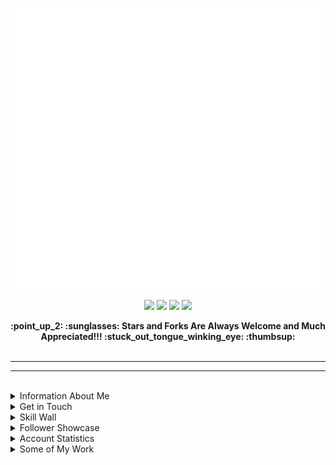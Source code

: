<p align="center"><img src="src/resources/images/banner.svg" width="850" height="450"/></p>
<p align="center"><a href="https://links.thomasleonhighbaugh.me"><img src="https://img.shields.io/badge/contacts-3c3c3c?logo=linktree&style=for-the-badge&logoColor=6AB0F3"/></a>
<a href="https://thomasleonhighbaugh.me"><img src="https://img.shields.io/badge/website-3c3c3c?logo=firefox&style=for-the-badge&logoColor=6AB0F3"/></a>
<a href="https://resume.thomasleonhighbaugh.me"><img src="https://img.shields.io/badge/resume-3c3c3c?logo=libreoffice&style=for-the-badge&logoColor=6AB0F3"/></a>
<img src="https://komarev.com/ghpvc/?username=Thomashighbaugh&style=for-the-badge&color=3c3c3c&logoColor=6AB0F3&logo=undefined"/></p>

<div align="center">
<strong align="center">
:point_up_2: :sunglasses: Stars and Forks Are Always Welcome and Much Appreciated!!! :stuck_out_tongue_winking_eye: :thumbsup:
</strong>
</div>
<br>
<hr>
<hr>
<br>

<div>

<details>
<summary>
Information About Me
</summary>
<img align="right" height="150" src="https://raw.githubusercontent.com/Thomashighbaugh/Thomashighbaugh/main/src/resources/images/logo.png" />
<ul align="left">
<li align="left">From Beautiful San Francisco, California</li>
<li align="left">Well Versed in Full Stack Web Development, With An Emphasis on Making Attractive Interfaces in TSX + Tailwind.css + Next.js</li>
<li align="left"><a href="https://github.com/Sanatana-Linux/nixos-config">NixOS</a> + <a href="https://github.com/Sanatana-Linux/nixos-awesomewm">AwesomeWM</a> + <a href="https://github.com/Thomashighbaugh/nvim-forge">Neovim</a> User </li>
<li align="left">Currently Exploring Rust Web Frameworks and Wayland Compositors</li>
<li align="left">Working on Long-Form Fictional Content Generation Leveraging GPT4Free Using <a href="https://github.com/thomashighbaugh/gpt_scripts">Python Scripts</a></li>
<li align="left">The header as well as my reoccurring personal icon, are both examples of the handcrafted graphical flare I infuse into my work. </li>
<li align="left">Been writing code and shell scripts for: 7 Years, 9 Months and 13 Dayss </li>
<li align="left">The content below is placed into the README using Github Actions that run node.js scripts included within the <code>src/</code> directory as templated in the <code>README_TEMPLATE.md</code> file in this project's root directory.</li>
 </ul>
</details>




<details>
<summary>
Get in Touch
</summary>

<img align="left" width="120" src="https://raw.githubusercontent.com/Thomashighbaugh/Thomashighbaugh/main/src/resources/images/logo.png" />

<p align="left"><a href="https://twitter.com/thomasleonhighbaugh"><img src="https://img.shields.io/badge/twitter-3c3c3c?style=plastic&logoColor=F2f2f2&logo=twitter"/></a>
<a href="https://linkedin.com/in/thomas-leon-highbaugh"><img src="https://img.shields.io/badge/linkedin-3c3c3c?style=plastic&logoColor=F2f2f2&logo=linkedin"/></a>
<a href="mailto:thighbaugh@zoho.com"><img src="https://img.shields.io/badge/email-3c3c3c?logo=zoho&style=plastic&logoColor=F2f2f2"/></a>
<a href="mailto:me@thomasleonhighbaugh.me"><img src="https://img.shields.io/badge/alternative email-3c3c3c?logo=thunderbird&style=plastic&logoColor=F2f2f2"/></a>
<a href="https://codepen.io/thomashighbaughThomasLeonHighbaugh"><img src="https://img.shields.io/badge/codepen-3c3c3c?style=plastic&logoColor=F2f2f2&logo=codepen"/></a>
<img src="https://img.shields.io/badge/thomasleonhighbaugh-3c3c3c?logo=discord&labelColor=6AB0F3&style=plastic&logoColor=F2f2f2"/></p>

<br clear="both" style="clear:both;" >
<br>
<br>
<br>

</details>


<details>
<summary>Skill Wall
</summary>

<p align="left"><img src="https://img.shields.io/badge/github-3c3c3c?logo=github&style=plastic&logoColor=F2f2f2"/>
<img src="https://img.shields.io/badge/firebase-3c3c3c?logo=firebase&style=plastic&logoColor=F2f2f2"/>
<img src="https://img.shields.io/badge/typescript-3c3c3c?logo=typescript&style=plastic&logoColor=F2f2f2"/>
<img src="https://img.shields.io/badge/html-3c3c3c?logo=html&style=plastic&logoColor=F2f2f2"/>
<img src="https://img.shields.io/badge/git-3c3c3c?logo=git&style=plastic&logoColor=F2f2f2"/>
<img src="https://img.shields.io/badge/neovim-3c3c3c?logo=neovim&style=plastic&logoColor=F2f2f2"/>
<img src="https://img.shields.io/badge/css3-69676c?logo=css3&style=plastic&logoColor=F2f2f2"/>
<img src="https://img.shields.io/badge/json-69676c?logo=json&style=plastic&logoColor=F2f2f2"/>
<img src="https://img.shields.io/badge/svg-69676c?logo=svg&style=plastic&logoColor=F2f2f2"/>
<img src="https://img.shields.io/badge/mongodb-3c3c3c?logo=mongodb&style=plastic&logoColor=F2f2f2"/>
<img src="https://img.shields.io/badge/inkscape-3c3c3c?logo=inkscape&style=plastic&logoColor=F2f2f2"/>
<img src="https://img.shields.io/badge/express.js-69676c?logo=express&style=plastic&logoColor=F2f2f2"/>
<img src="https://img.shields.io/badge/sqlite-3c3c3c?logo=sqlite&style=plastic&logoColor=F2f2f2"/>
<img src="https://img.shields.io/badge/visual%20studio%20code-69676c?logo=visual%20studio%20code&style=plastic&logoColor=F2f2f2"/>
<img src="https://img.shields.io/badge/chakra-3c3c3c?logo=chakraui&style=plastic&logoColor=F2f2f2"/>
<img src="https://img.shields.io/badge/html5-69676c?logo=html5&style=plastic&logoColor=F2f2f2"/>
<img src="https://img.shields.io/badge/storybook-3c3c3c?logo=storybook&style=plastic&logoColor=F2f2f2"/>
<img src="https://img.shields.io/badge/linux-3c3c3c?logo=linux&style=plastic&logoColor=F2f2f2"/>
<img src="https://img.shields.io/badge/tsx-69676c?logo=react&style=plastic&logoColor=F2f2f2"/>
<img src="https://img.shields.io/badge/github%20actions-3c3c3c?logo=github%20actions&style=plastic&logoColor=F2f2f2"/>
<img src="https://img.shields.io/badge/lua-3c3c3c?logo=lua&style=plastic&logoColor=F2f2f2"/>
<img src="https://img.shields.io/badge/xml-69676c?logo=xml&style=plastic&logoColor=F2f2f2"/>
<img src="https://img.shields.io/badge/codeberg-69676c?logo=codeberg&style=plastic&logoColor=F2f2f2"/>
<img src="https://img.shields.io/badge/npm-3c3c3c?logo=npm&style=plastic&logoColor=F2f2f2"/>
<img src="https://img.shields.io/badge/photoshop-3c3c3c?logo=adobe+photoshop&style=plastic&logoColor=F2f2f2"/>
<img src="https://img.shields.io/badge/nixos-3c3c3c?logo=nixos&style=plastic&logoColor=F2f2f2"/>
<img src="https://img.shields.io/badge/markdown-3c3c3c?logo=markdown&style=plastic&logoColor=F2f2f2"/>
<img src="https://img.shields.io/badge/jest-3c3c3c?logo=jest&style=plastic&logoColor=F2f2f2"/>
<img src="https://img.shields.io/badge/css-3c3c3c?logo=css&style=plastic&logoColor=F2f2f2"/>
<img src="https://img.shields.io/badge/jquery-69676c?logo=jquery&style=plastic&logoColor=F2f2f2"/>
<img src="https://img.shields.io/badge/ant_design-3c3c3c?logo=ant+design&style=plastic&logoColor=F2f2f2"/>
<img src="https://img.shields.io/badge/react-3c3c3c?logo=react&style=plastic&logoColor=F2f2f2"/>
<img src="https://img.shields.io/badge/docker-3c3c3c?logo=docker&style=plastic&logoColor=F2f2f2"/>
<img src="https://img.shields.io/badge/sass-69676c?logo=sass&style=plastic&logoColor=F2f2f2"/>
<img src="https://img.shields.io/badge/vercel-69676c?logo=vercel&style=plastic&logoColor=F2f2f2"/>
<img src="https://img.shields.io/badge/heroku-3c3c3c?logo=heroku&style=plastic&logoColor=F2f2f2"/>
<img src="https://img.shields.io/badge/mern%20stack-3c3c3c?logo=mern%20stack&style=plastic&logoColor=F2f2f2"/>
<img src="https://img.shields.io/badge/bash/zsh-3c3c3c?logo=gnu+bash&style=plastic&logoColor=F2f2f2"/>
<img src="https://img.shields.io/badge/gitlab-3c3c3c?logo=gitlab&style=plastic&logoColor=F2f2f2"/>
<img src="https://img.shields.io/badge/javascript-3c3c3c?logo=javascript&style=plastic&logoColor=F2f2f2"/>
<img src="https://img.shields.io/badge/less-69676c?logo=less&style=plastic&logoColor=F2f2f2"/>
<img src="https://img.shields.io/badge/figma-69676c?logo=figma&style=plastic&logoColor=F2f2f2"/>
<img src="https://img.shields.io/badge/styled%20components-3c3c3c?logo=styled%20components&style=plastic&logoColor=F2f2f2"/>
<img src="https://img.shields.io/badge/jetbrains%20ides-69676c?logo=jetbrains&style=plastic&logoColor=F2f2f2"/>
<img src="https://img.shields.io/badge/python-3c3c3c?logo=python&style=plastic&logoColor=F2f2f2"/>
<img src="https://img.shields.io/badge/gimp-69676c?logo=gimp&style=plastic&logoColor=F2f2f2"/>
<img src="https://img.shields.io/badge/node.js-3c3c3c?logo=node.js&style=plastic&logoColor=F2f2f2"/>
<img src="https://img.shields.io/badge/bootstrap-69676c?logo=bootstrap&style=plastic&logoColor=F2f2f2"/>
<img src="https://img.shields.io/badge/tailwindcss-3c3c3c?logo=tailwindcss&style=plastic&logoColor=F2f2f2"/>
<img src="https://img.shields.io/badge/netlify-3c3c3c?logo=netlify&style=plastic&logoColor=F2f2f2"/>
<img src="https://img.shields.io/badge/github%20pages-3c3c3c?logo=github&style=plastic&logoColor=F2f2f2"/>
<img src="https://img.shields.io/badge/flask-3c3c3c?logo=flask&style=plastic&logoColor=F2f2f2"/>
<img src="https://img.shields.io/badge/typescript-3c3c3c?logo=typescript&style=plastic&logoColor=F2f2f2"/>
<img src="https://img.shields.io/badge/xhtml-69676c?logo=xhtml&style=plastic&logoColor=F2f2f2"/>
<img src="https://img.shields.io/badge/graphql-3c3c3c?logo=graphql&style=plastic&logoColor=F2f2f2"/>
<img src="https://img.shields.io/badge/fastapi-3c3c3c?logo=fastapi&style=plastic&logoColor=F2f2f2"/></p>
</details>

<details>
<summary>Follower Showcase </summary>

<em><small>Here Is One Of The Awesome Individuals That Follows Me On GitHub, With A New Follower Highlighted Daily!</small></em>

<a href="https://github.com/rorypeck" alt="Angie"><img style="block-size:150px; overflow:none !important;" src=./src/resources/images/randomFollower.png alt="Follower of the day"/></a>
</details>

<details>
<summary>
Account Statistics</summary>

<div style="clear:both;">
 <table>
  <!--- Row ---->
  <tr>

   <td>
    <img align="center" width="100%" src="https://github-readme-stats-server.vercel.app/api/?username=Thomashighbaugh&title_color=FE3B7B&text_color=F2F2F2&bg_color=2c2c2c&border_color=525053&show_icons=true&icon_color=F2F2F2&rank_icon=github&border_radius=15&include_all_commits=true&hide=contribs,issues"/> 
   </td>

<td>
 <img align="center" width="100%" src="https://streak-stats.demolab.com/?user=Thomashighbaugh&stroke=3c3c3c&currStreakNum=f2f2f2&currStreakLabel=948ae3&fire=fe3b7b&sideLabels=53bbcc&sideNums=5ab4e6&ring=8179C6&background=2c2c2c&border=3c3c3c&border_radius=15" alt="streak card" />
</td>
   </tr>
  <!--- Row ---->
  <tr>
   <td>
      <img align="center" width="100%" alt="Repos per lang" src="https://github-profile-summary-cards.vercel.app/api/cards/repos-per-language?username=Thomashighbaugh&theme=monokai">
    </td>
   <td><img align="center" width="100%" alt="Top Langs" src="https://github-readme-stats-server.vercel.app/api/top-langs/?username=Thomashighbaugh&title_color=FE3B7B&text_color=F2F2F2&bg_color=3c3c3c&border_color=525053&show_icons=true&icon_color=F2F2F2&border_radius=15&layout=compact" /></td>

 </tr>
  <!--- Row ---->
  <tr>
  <td>
      <img align="center" width="100%" alt="most commit languages" src="https://github-profile-summary-cards.vercel.app/api/cards/most-commit-language?username=Thomashighbaugh&theme=monokai">
    </td>
          <td>
           <img align="center" width="100%" alt="git stars" src="http://github-profile-summary-cards.vercel.app/api/cards/productive-time?username=Thomashighbaugh&theme=monokai" /></td>

</tr>
  </table>
<br/>
<hr>
<br>
</div>
</details>

<!---- Pinned Repositories ---->
<details> <summary>Some of My Work</summary>
<a href="https://github.com/Thomashighbaugh/Lenovo-Legion-Advanced-Bios"><img width="33%"  max-height="5rem" align="center" alt="Lenovo-Legion-Advanced-Bios"   src="https://github-readme-stats-server.vercel.app/api/pin/?username=Thomashighbaugh&repo=Lenovo-Legion-Advanced-Bios&title_color=FE3B7B&text_color=F2F2F2&bg_color=2c2c2c&border_color=525053&icon_color=F2F2F2&border_radius=15"/></a>
<a href="https://github.com/Thomashighbaugh/Awesome-AwesomeWM-Modules-Widgets-And-Libraries"><img width="33%"  max-height="5rem" align="center" alt="Awesome-AwesomeWM-Modules-Widgets-And-Libraries"   src="https://github-readme-stats-server.vercel.app/api/pin/?username=Thomashighbaugh&repo=Awesome-AwesomeWM-Modules-Widgets-And-Libraries&title_color=FE3B7B&text_color=F2F2F2&bg_color=2c2c2c&border_color=525053&icon_color=F2F2F2&border_radius=15"/></a>
<a href="https://github.com/Thomashighbaugh/firefox"><img width="33%"  max-height="5rem" align="center" alt="firefox"   src="https://github-readme-stats-server.vercel.app/api/pin/?username=Thomashighbaugh&repo=firefox&title_color=FE3B7B&text_color=F2F2F2&bg_color=2c2c2c&border_color=525053&icon_color=F2F2F2&border_radius=15"/></a>
<a href="https://github.com/Thomashighbaugh/dotfiles"><img width="33%"  max-height="5rem" align="center" alt="dotfiles"   src="https://github-readme-stats-server.vercel.app/api/pin/?username=Thomashighbaugh&repo=dotfiles&title_color=FE3B7B&text_color=F2F2F2&bg_color=2c2c2c&border_color=525053&icon_color=F2F2F2&border_radius=15"/></a>
<a href="https://github.com/Thomashighbaugh/fiction-fabricator"><img width="33%"  max-height="5rem" align="center" alt="fiction-fabricator"   src="https://github-readme-stats-server.vercel.app/api/pin/?username=Thomashighbaugh&repo=fiction-fabricator&title_color=FE3B7B&text_color=F2F2F2&bg_color=2c2c2c&border_color=525053&icon_color=F2F2F2&border_radius=15"/></a>
<a href="https://github.com/Thomashighbaugh/links"><img width="33%"  max-height="5rem" align="center" alt="links"   src="https://github-readme-stats-server.vercel.app/api/pin/?username=Thomashighbaugh&repo=links&title_color=FE3B7B&text_color=F2F2F2&bg_color=2c2c2c&border_color=525053&icon_color=F2F2F2&border_radius=15"/></a>
<a href="https://github.com/Thomashighbaugh/cv-generator"><img width="33%"  max-height="5rem" align="center" alt="cv-generator"   src="https://github-readme-stats-server.vercel.app/api/pin/?username=Thomashighbaugh&repo=cv-generator&title_color=FE3B7B&text_color=F2F2F2&bg_color=2c2c2c&border_color=525053&icon_color=F2F2F2&border_radius=15"/></a>
<a href="https://github.com/Thomashighbaugh/crazy-wise-gatsby-starter"><img width="33%"  max-height="5rem" align="center" alt="crazy-wise-gatsby-starter"   src="https://github-readme-stats-server.vercel.app/api/pin/?username=Thomashighbaugh&repo=crazy-wise-gatsby-starter&title_color=FE3B7B&text_color=F2F2F2&bg_color=2c2c2c&border_color=525053&icon_color=F2F2F2&border_radius=15"/></a>
<a href="https://github.com/Thomashighbaugh/coolStarter"><img width="33%"  max-height="5rem" align="center" alt="coolStarter"   src="https://github-readme-stats-server.vercel.app/api/pin/?username=Thomashighbaugh&repo=coolStarter&title_color=FE3B7B&text_color=F2F2F2&bg_color=2c2c2c&border_color=525053&icon_color=F2F2F2&border_radius=15"/></a>
<!---- Personal Branding ---->
<details>
 <summary>Personal Branding</summary>
 <table>
  <tr>
   <td min-height="8rem" height="8rem">
<a href="https://github.com/Thomashighbaugh/Personal=Site">     <img alt="link to the repository of my nixos configuration" src="https://github-readme-stats-server.vercel.app/api/pin/?username=Thomashighbaugh&repo=Personal-Site&bg_color=3c3c3c&border_color=525053&show_icons=true&icon_color=F2F2F2&border=3c3c3c&border_radius=15&title_color=FE3B7B&text_color=F4F4F7">
  </td>
  <td min-height="8rem" height="8rem" >
     <a href="https://github.com/Thomashighbaugh/resume">   <img alt="link to the repository of my nixos configuration" src="https://github-readme-stats-server.vercel.app/api/pin/?username=Thomashighbaugh&repo=biolink&bg_color=3c3c3c&border_color=525053&show_icons=true&icon_color=F2F2F2&border=3c3c3c&border_radius=15&title_color=FE3B7B&text_color=F4F4F7"></a>
  </td>

  <td min-height="8rem" height="8rem" >
   <a href="https://github.com/Thomashighbaugh/resume">
   <img alt="link to the repository of my nixos configuration" src="https://github-readme-stats-server.vercel.app/api/pin/?username=Thomashighbaugh&repo=resume&bg_color=3c3c3c&border_color=525053&show_icons=true&icon_color=F2F2F2&border=3c3c3c&border_radius=15&title_color=FE3B7B&text_color=F4F4F7"> </a>
  </td>
  </tr>

  <!--- Web Development Projects --->

 </table>
</details>
 <!---- Linux Customization ---->
<details>
 <summary>Linux Customization Repositories</summary>

<table>

<!---- Sanatana Linux account ---->

 <tr>
   <td min-height="8rem" height="8rem">
     <a href="https://github.com/Sanatana-Linux/nixos-config"><img alt="link to the repository of my nixos configuration" src="https://github-readme-stats-server.vercel.app/api/pin/?username=Sanatana-Linux&repo=nixos-config&bg_color=3c3c3c&border_color=525053&show_icons=true&icon_color=F2F2F2&border=3c3c3c&border_radius=15&title_color=FE3B7B&text_color=F4F4F7"></a>
   </td>

<td min-height="8rem" height="8rem">
<a href="https://github.com/Sanatana-Linux/nixos-awesomewm"> <img alt="link to the repository of my nixos configuration" src="https://github-readme-stats-server.vercel.app/api/pin/?username=Sanatana-Linux&repo=nixos-awesomewm&bg_color=3c3c3c&border_color=525053&show_icons=true&icon_color=F2F2F2&border=3c3c3c&border_radius=15&title_color=FE3B7B&text_color=F4F4F7"></a>
</td>

 <td min-height="8rem" height="8rem">
 <a href="https://github.com/Sanatana-Linux/Sanatana-Linux-Grub-Theme"> <img alt="link to the repository of my nixos configuration" src="https://github-readme-stats-server.vercel.app/api/pin/?username=Sanatana-Linux&repo=Sanatana-Linux-Grub-Theme&bg_color=3c3c3c&border_color=525053&show_icons=true&icon_color=F2F2F2&border=3c3c3c&border_radius=15&title_color=FE3B7B&text_color=F4F4F7"></a>
 </td>

</tr>

<!---From the archive account --->

<tr >

 <td width="33%" max-height="5rem" >
<a href="https://github.com/the-Electric-Tantra-Linux/electric-tantra-repo">  <img alt="link to the repository of my nixos configuration" src="https://github-readme-stats-server.vercel.app/api/pin/?username=the-Electric-Tantra-Linux&repo=arch_install&bg_color=3c3c3c&border_color=525053&show_icons=true&icon_color=F2F2F2&border=3c3c3c&border_radius=15&title_color=FE3B7B&text_color=F4F4F7"></a>
 </td>

 <td width="33%" max-height="5rem">
<a href="https://github.com/the-Electric-Tantra-Linux/electric-tantra-linux-iso">  <img alt="link to the repository of my nixos configuration" src="https://github-readme-stats-server.vercel.app/api/pin/?username=the-Electric-Tantra-Linux&repo=electric-tantra-linux-iso&bg_color=3c3c3c&border_color=525053&show_icons=true&icon_color=F2F2F2&border=3c3c3c&border_radius=15&title_color=FE3B7B&text_color=F4F4F7"></a>
 </td>

  <td width="33%" max-height="5rem">
<a href="https://github.com/the-Electric-Tantra-Linux/electric-tantra-repo"><img alt="link to the repository of my nixos configuration" src="https://github-readme-stats-server.vercel.app/api/pin/?username=the-Electric-Tantra-Linux&repo=electric-tantra-repo&bg_color=3c3c3c&border_color=525053&show_icons=true&icon_color=F2F2F2&border=3c3c3c&border_radius=15&title_color=FE3B7B&text_color=F4F4F7"></a>
  </td>

</tr>

<!--- From my personal account ---->

<tr>

 <td  width="33%" max-height="5rem" >
  <a href="https://github.com/Thomashighbaugh/nvim-forge"><img alt="link to the repository of my nixos configuration" src="https://github-readme-stats-server.vercel.app/api/pin/?username=Thomashighbaugh&repo=nvim-forge&bg_color=3c3c3c&border_color=525053&show_icons=true&icon_color=F2F2F2&border=3c3c3c&border_radius=15&title_color=FE3B7B&text_color=F2F2F2"></a>
 </td>

 <td  width="33%" max-height="5rem">
<a href="https://github.com/Thomashighbaugh/dotfiles">  <img alt="link to the repository of my nixos configuration" src="https://github-readme-stats-server.vercel.app/api/pin/?username=Thomashighbaugh&repo=dotfiles&bg_color=3c3c3c&border_color=525053&show_icons=true&icon_color=F2F2F2&border=3c3c3c&border_radius=15&title_color=FE3B7B&text_color=F2F2F2"></a>
 </td>
<td  width="33%" max-height="5rem">
<a href="https://github.com/Thomashighbaugh/firefox">  <img alt="link to the repository of my nixos configuration" src="https://github-readme-stats-server.vercel.app/api/pin/?username=Thomashighbaugh&repo=firefox&bg_color=3c3c3c&border_color=525053&show_icons=true&icon_color=F2F2F2&border=3c3c3c&border_radius=15&title_color=FE3B7B&text_color=F2F2F2"></a>

</td>
</tr>

 </table>
</details>
</details>
</div>
